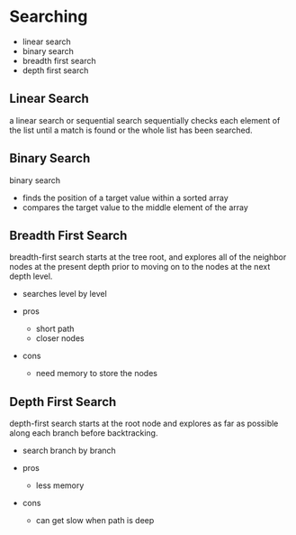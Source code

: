 # Searching

- linear search
- binary search
- breadth first search
- depth first search

## Linear Search

a linear search or sequential search sequentially checks each element of the list until a match is found or the whole list has been searched.

## Binary Search

binary search

- finds the position of a target value within a sorted array
- compares the target value to the middle element of the array

## Breadth First Search

breadth-first search starts at the tree root, and explores all of the neighbor nodes at the present depth prior to moving on to the nodes at the next depth level.

- searches level by level

- pros
  - short path
  - closer nodes
- cons
  - need memory to store the nodes

## Depth First Search

depth-first search starts at the root node and explores as far as possible along each branch before backtracking.

- search branch by branch

- pros
  - less memory
- cons
  - can get slow when path is deep
